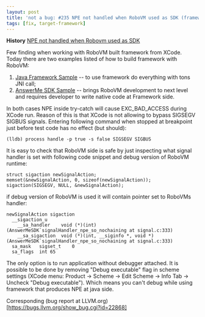 ```yaml
---
layout: post
title: 'not a bug: #235 NPE not handled when RoboVM used as SDK (framework target)'
tags: [fix, target-framework]
---
```

**History** [NPE not handled when Robovm used as SDK](https://github.com/MobiVM/robovm/issues/235)  

Few finding when working with RoboVM built framework from XCode. Today there are two examples listed of how to build framework with RoboVM:
<!-- more -->
1. [Java Framework Sample](https://github.com/robovm/robovm-samples/tree/master/MyJavaFramework)  -- to use framework do everything with tons JNI call;
2. [AnswerMe SDK Sample](https://github.com/robovm/robovm-samples/tree/master/AnswerMe) -- brings RoboVM development to next level and requires developer to write native code at Framework side.  

In both cases NPE inside try-catch will cause EXC_BAD_ACCESS during XCode run. Reason of this is that XCode is not allowing to bypass SIGSEGV SIGBUS signals. Entering following command when stopped at breakpoint just before test code has no effect (but should):
```
(lldb) process handle -p true -s false SIGSEGV SIGBUS
```

It is easy to check that RoboVM side is safe by just inspecting what signal handler is set with following code snippet and debug version of RoboVM runtime:
```objc
struct sigaction newSignalAction;
memset(&newSignalAction, 0, sizeof(newSignalAction));
sigaction(SIGSEGV, NULL, &newSignalAction);
```

if debug version of RoboVM is used it will contain pointer set to RoboVMs handler:
```
newSignalAction	sigaction
  __sigaction_u
    __sa_handler	void (*)(int)	(AnswerMeSDK`signalHandler_npe_so_nochaining at signal.c:333)  
    __sa_sigaction	void (*)(int, __siginfo *, void *)	(AnswerMeSDK`signalHandler_npe_so_nochaining at signal.c:333)
  sa_mask	sigset_t	0
  sa_flags	int	65
```

The only option is to run application without debugger attached. It is possible to be done by removing "Debug executable" flag in scheme settings (XCode menu: Product -> Scheme -> Edit Scheme -> Info Tab -> Uncheck "Debug executable"). Which means you can't debug while using framework that produces NPE at java side.

Corresponding (bug report at LLVM.org)[https://bugs.llvm.org/show_bug.cgi?id=22868]
